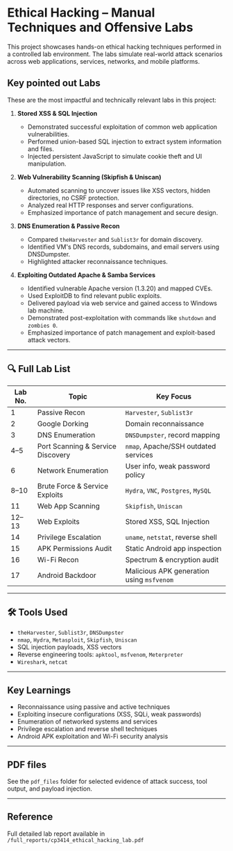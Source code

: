 # Ethical Hacking – Manual Techniques and Offensive Labs

This project showcases hands-on ethical hacking techniques performed in a controlled lab environment. The labs simulate real-world attack scenarios across web applications, services, networks, and mobile platforms.

## Key pointed out Labs

These are the most impactful and technically relevant labs in this project:

1. **Stored XSS & SQL Injection**
   - Demonstrated successful exploitation of common web application vulnerabilities.
   - Performed union-based SQL injection to extract system information and files.
   - Injected persistent JavaScript to simulate cookie theft and UI manipulation.

2. **Web Vulnerability Scanning (Skipfish & Uniscan)**
   - Automated scanning to uncover issues like XSS vectors, hidden directories, no CSRF protection.
   - Analyzed real HTTP responses and server configurations.
   - Emphasized importance of patch management and secure design.

3. **DNS Enumeration & Passive Recon**
   - Compared `theHarvester` and `Sublist3r` for domain discovery.
   - Identified VM's DNS records, subdomains, and email servers using DNSDumpster.
   - Highlighted attacker reconnaissance techniques.

4. **Exploiting Outdated Apache & Samba Services**
   - Identified vulnerable Apache version (1.3.20) and mapped CVEs.
   - Used ExploitDB to find relevant public exploits.
   - Delivered payload via web service and gained access to Windows lab machine.
   - Demonstrated post-exploitation with commands like `shutdown` and `zombies 0`.
   - Emphasized importance of patch management and exploit-based attack vectors.


---

## 🔍 Full Lab List

| Lab No. | Topic | Key Focus |
|--------|-------|-----------|
| 1 | Passive Recon | `Harvester`, `Sublist3r` |
| 2 | Google Dorking | Domain reconnaissance |
| 3 | DNS Enumeration | `DNSDumpster`, record mapping |
| 4–5 | Port Scanning & Service Discovery | `nmap`, Apache/SSH outdated services |
| 6 | Network Enumeration | User info, weak password policy |
| 8–10 | Brute Force & Service Exploits | `Hydra`, `VNC`, `Postgres`, `MySQL` |
| 11 | Web App Scanning | `Skipfish`, `Uniscan` |
| 12–13 | Web Exploits | Stored XSS, SQL Injection |
| 14 | Privilege Escalation | `uname`, `netstat`, reverse shell |
| 15 | APK Permissions Audit | Static Android app inspection |
| 16 | Wi-Fi Recon | Spectrum & encryption audit |
| 17 | Android Backdoor | Malicious APK generation using `msfvenom` |

---

## 🛠 Tools Used
- `theHarvester`, `Sublist3r`, `DNSDumpster`
- `nmap`, `Hydra`, `Metasploit`, `Skipfish`, `Uniscan`
- SQL injection payloads, XSS vectors
- Reverse engineering tools: `apktool`, `msfvenom`, `Meterpreter`
- `Wireshark`, `netcat`

---

##  Key Learnings
- Reconnaissance using passive and active techniques
- Exploiting insecure configurations (XSS, SQLi, weak passwords)
- Enumeration of networked systems and services
- Privilege escalation and reverse shell techniques
- Android APK exploitation and Wi-Fi security analysis

---

## PDF files
See the `pdf_files` folder for selected evidence of attack success, tool output, and payload injection.

---

## Reference
Full detailed lab report available in `/full_reports/cp3414_ethical_hacking_lab.pdf`


